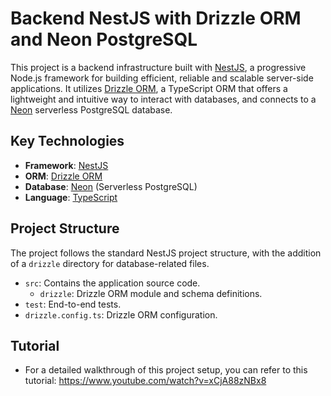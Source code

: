 # Backend NestJS with Drizzle ORM and Neon PostgreSQL

This project is a backend infrastructure built with [NestJS](https://nestjs.com/), a progressive Node.js framework for building efficient, reliable and scalable server-side applications. It utilizes [Drizzle ORM](https://orm.drizzle.team/), a TypeScript ORM that offers a lightweight and intuitive way to interact with databases, and connects to a [Neon](https://neon.tech/) serverless PostgreSQL database.

## Key Technologies

*   **Framework**: [NestJS](https://nestjs.com/)
*   **ORM**: [Drizzle ORM](https://orm.drizzle.team/)
*   **Database**: [Neon](https://neon.tech/) (Serverless PostgreSQL)
*   **Language**: [TypeScript](https://www.typescriptlang.org/)

## Project Structure

The project follows the standard NestJS project structure, with the addition of a `drizzle` directory for database-related files.

- `src`: Contains the application source code.
  - `drizzle`: Drizzle ORM module and schema definitions.
- `test`: End-to-end tests.
- `drizzle.config.ts`: Drizzle ORM configuration.

## Tutorial

- For a detailed walkthrough of this project setup, you can refer to this tutorial: https://www.youtube.com/watch?v=xCjA88zNBx8

